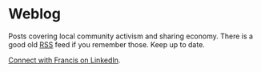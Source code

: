 Weblog
======

Posts covering local community activism and sharing economy.
There is a good old [RSS](/feed) feed if you remember those.
Keep up to date.

[Connect with Francis on LinkedIn](https://www.linkedin.com/in/fmalina/).
